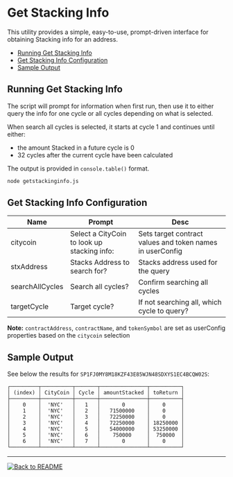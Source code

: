# Get Stacking Info <!-- omit in toc -->

This utility provides a simple, easy-to-use, prompt-driven interface for obtaining Stacking info for an address.

- [Running Get Stacking Info](#running-get-stacking-info)
- [Get Stacking Info Configuration](#get-stacking-info-configuration)
- [Sample Output](#sample-output)

## Running Get Stacking Info

The script will prompt for information when first run, then use it to either query the info for one cycle or all cycles depending on what is selected.

When search all cycles is selected, it starts at cycle 1 and continues until either:

- the amount Stacked in a future cycle is 0
- 32 cycles after the current cycle have been calculated

The output is provided in `console.table()` format.

```bash
node getstackinginfo.js
```

## Get Stacking Info Configuration

| Name            | Prompt                                      | Desc                                                      |
| --------------- | ------------------------------------------- | --------------------------------------------------------- |
| citycoin        | Select a CityCoin to look up stacking info: | Sets target contract values and token names in userConfig |
| stxAddress      | Stacks Address to search for?               | Stacks address used for the query                         |
| searchAllCycles | Search all cycles?                          | Confirm searching all cycles                              |
| targetCycle     | Target cycle?                               | If not searching all, which cycle to query?               |

**Note:** `contractAddress`, `contractName`, and `tokenSymbol` are set as userConfig properties based on the `citycoin` selection

## Sample Output

See below the results for `SP1FJ0MY8M18KZF43E85WJN48SDXYS1EC4BCQW02S`:

```none
┌─────────┬──────────┬───────┬───────────────┬──────────┐
│ (index) │ CityCoin │ Cycle │ amountStacked │ toReturn │
├─────────┼──────────┼───────┼───────────────┼──────────┤
│    0    │  'NYC'   │   1   │       0       │    0     │
│    1    │  'NYC'   │   2   │   71500000    │    0     │
│    2    │  'NYC'   │   3   │   72250000    │    0     │
│    3    │  'NYC'   │   4   │   72250000    │ 18250000 │
│    4    │  'NYC'   │   5   │   54000000    │ 53250000 │
│    5    │  'NYC'   │   6   │    750000     │  750000  │
│    6    │  'NYC'   │   7   │       0       │    0     │
└─────────┴──────────┴───────┴───────────────┴──────────┘
```

---

[![Back to README](https://img.shields.io/static/v1?label=&message=Back%20to%20README&color=3059d9&style=for-the-badge)](../)
